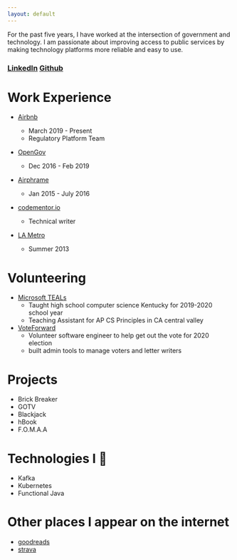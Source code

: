 ```yaml
---
layout: default
---
```


For the past five years, I have worked at the intersection of government and technology. I am passionate about improving access to public services by making technology platforms more reliable and easy to use.

### [LinkedIn](https://www.linkedin.com/in/hannahsquier) [Github](https://www.github.com/hannahsquier)

# Work Experience
- [Airbnb](https://www.airbnb.com)
  - March 2019 - Present
  - Regulatory Platform Team

- [OpenGov](https://www.opengov.com)
  - Dec 2016 - Feb 2019

- [Airphrame](https://www.airphrame.com)
  - Jan 2015 - July 2016

- [codementor.io](https://metro.net)
  - Technical writer

- [LA Metro](https://metro.net)
  - Summer 2013

# Volunteering
-   [Microsoft TEALs](https://www.microsoft.com/en-us/teals)
    - Taught high school computer science Kentucky for 2019-2020 school year
    - Teaching Assistant for AP CS Principles in CA central valley
-   [VoteForward](https://votefwd.org/)
    - Volunteer software engineer to help get out the vote for 2020 election
    - built admin tools to manage voters and letter writers

# Projects
*   Brick Breaker
*   GOTV
*   Blackjack
*   hBook
*   F.O.M.A.A

# Technologies I 💙
*   Kafka
*   Kubernetes
*   Functional Java

# Other places I appear on the internet
* [goodreads](https://www.goodreads.com/user/show/29188428-hannah-squier)
* [strava](https://www.strava.com/athletes/12546114)

